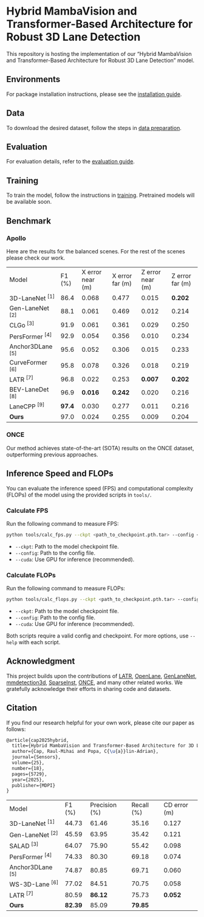 # Hybrid MambaVision and Transformer-Based Architecture for Robust 3D Lane Detection

This repository is hosting the implementation of our “Hybrid MambaVision and Transformer-Based Architecture for Robust 3D Lane Detection” model.

## Environments
For package installation instructions, please see the [installation guide](./docs/install.md).

## Data
To download the desired dataset, follow the steps in [data preparation](./docs/data_preparation.md).

## Evaluation
For evaluation details, refer to the [evaluation guide](./docs/train_eval.md#evaluation).

## Training
To train the model, follow the instructions in [training](./docs/train_eval.md#train).
Pretrained models will be available soon.

## Benchmark

### Apollo

Here are the results for the balanced scenes. For the rest of the scenes please check our work.

<table>
    <tr>
        <td>Model</td>
        <td>F1 (%)</td>
        <td>X error near (m)</td>
        <td>X error far (m)</td>
        <td>Z error near (m)</td>
        <td>Z error far (m)</td>
    </tr>
    <tr>
        <td>3D-LaneNet <sup>[1]</sup></td>
        <td>86.4</td>
        <td>0.068</td>
        <td>0.477</td>
        <td>0.015</td>
        <td><b>0.202</b></td>
    </tr>
    <tr>
        <td>Gen-LaneNet <sup>[2]</sup></td>
        <td>88.1</td>
        <td>0.061</td>
        <td>0.469</td>
        <td>0.012</td>
        <td>0.214</td>
    </tr>
    <tr>
        <td>CLGo <sup>[3]</sup></td>
        <td>91.9</td>
        <td>0.061</td>
        <td>0.361</td>
        <td>0.029</td>
        <td>0.250</td>
    </tr>
    <tr>
        <td>PersFormer <sup>[4]</sup></td>
        <td>92.9</td>
        <td>0.054</td>
        <td>0.356</td>
        <td>0.010</td>
        <td>0.234</td>
    </tr>
    <tr>
        <td>Anchor3DLane <sup>[5]</sup></td>
        <td>95.6</td>
        <td>0.052</td>
        <td>0.306</td>
        <td>0.015</td>
        <td>0.233</td>
    </tr>
    <tr>
        <td>CurveFormer <sup>[6]</sup></td>
        <td>95.8</td>
        <td>0.078</td>
        <td>0.326</td>
        <td>0.018</td>
        <td>0.219</td>
    </tr>
    <tr>
        <td>LATR <sup>[7]</sup></td>
        <td>96.8</td>
        <td>0.022</td>
        <td>0.253</td>
        <td><b>0.007</b></td>
        <td><b>0.202</b></td>
    </tr>
    <tr>
        <td>BEV-LaneDet <sup>[8]</sup></td>
        <td>96.9</td>
        <td><b>0.016</b></td>
        <td><b>0.242</b></td>
        <td>0.020</td>
        <td>0.216</td>
    </tr>
    <tr>
        <td>LaneCPP <sup>[9]</sup></td>
        <td><b>97.4</b></td>
        <td>0.030</td>
        <td>0.277</td>
        <td>0.011</td>
        <td>0.216</td>
    </tr>
    <tr>
        <td><b>Ours</b></td>
        <td>97.0</td>
        <td>0.024</td>
        <td>0.255</td>
        <td>0.009</td>
        <td>0.204</td>
    </tr>
</table>


### ONCE
Our method achieves state-of-the-art (SOTA) results on the ONCE dataset, outperforming previous approaches.
<table>
    <tr>
        <td>Model</td>
        <td>F1 (%)</td>
        <td>Precision (%)</td>
        <td>Recall (%)</td>
        <td>CD error (m)</td>
    </tr>
    <tr>
        <td>3D-LaneNet <sup>[1]</sup></td>
        <td>44.73</td>
        <td>61.46</td>
        <td>35.16</td>
        <td>0.127</td>
    </tr>
    <tr>
        <td>Gen-LaneNet <sup>[2]</sup></td>
        <td>45.59</td>
        <td>63.95</td>
        <td>35.42</td>
        <td>0.121</td>
    </tr>
    <tr>
        <td>SALAD <sup>[3]</sup></td>
        <td>64.07</td>
        <td>75.90</td>
        <td>55.42</td>
        <td>0.098</td>
    </tr>
    <tr>
        <td>PersFormer <sup>[4]</sup></td>
        <td>74.33</td>
        <td>80.30</td>
        <td>69.18</td>
        <td>0.074</td>
    </tr>
    <tr>
        <td>Anchor3DLane <sup>[5]</sup></td>
        <td>74.87</td>
        <td>80.85</td>
        <td>69.71</td>
        <td>0.060</td>
    </tr>
    <tr>
        <td>WS-3D-Lane <sup>[6]</sup></td>
        <td>77.02</td>
        <td>84.51</td>
        <td>70.75</td>
        <td>0.058</td>
    </tr>
    <tr>
        <td>LATR <sup>[7]</sup></td>
        <td>80.59</td>
        <td><b>86.12</b></td>
        <td>75.73</td>
        <td><b>0.052</b></td>
    </tr>
    <tr>
        <td><b>Ours</b></td>
        <td><b>82.39</b></td>
        <td>85.09</td>
        <td><b>79.85</b></td>

## Inference Speed and FLOPs

You can evaluate the inference speed (FPS) and computational complexity (FLOPs) of the model using the provided scripts in `tools/`.

### Calculate FPS

Run the following command to measure FPS:

```bash
python tools/calc_fps.py --ckpt <path_to_checkpoint.pth.tar> --config <path_to_config.py> --cuda
```
- `--ckpt`: Path to the model checkpoint file.
- `--config`: Path to the config file.
- `--cuda`: Use GPU for inference (recommended).

### Calculate FLOPs

Run the following command to measure FLOPs:

```bash
python tools/calc_flops.py --ckpt <path_to_checkpoint.pth.tar> --config <path_to_config.py> --cuda
```
- `--ckpt`: Path to the model checkpoint file.
- `--config`: Path to the config file.
- `--cuda`: Use GPU for inference (recommended).

Both scripts require a valid config and checkpoint. For more options, use `--help` with each script.


## Acknowledgment

This project builds upon the contributions of [LATR](https://github.com/JMoonr/LATR), [OpenLane](https://github.com/OpenDriveLab/PersFormer_3DLane), [GenLaneNet](https://github.com/yuliangguo/Pytorch_Generalized_3D_Lane_Detection), [mmdetection3d](https://github.com/open-mmlab/mmdetection3d), [SparseInst](https://github.com/hustvl/SparseInst), [ONCE](https://github.com/once-3dlanes/once_3dlanes_benchmark), and many other related works. We gratefully acknowledge their efforts in sharing code and datasets.


## Citation
If you find our research helpful for your own work, please cite our paper as follows:

```tex
@article{cap2025hybrid,
  title={Hybrid MambaVision and Transformer-Based Architecture for 3D Lane Detection},
  author={Cap, Raul-Mihai and Popa, C{\u{a}}lin-Adrian},
  journal={Sensors},
  volume={25},
  number={18},
  pages={5729},
  year={2025},
  publisher={MDPI}
}
```

